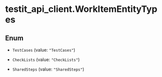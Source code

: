 # testit_api_client.WorkItemEntityTypes

## Enum


* `TestCases` (value: `"TestCases"`)

* `CheckLists` (value: `"CheckLists"`)

* `SharedSteps` (value: `"SharedSteps"`)


